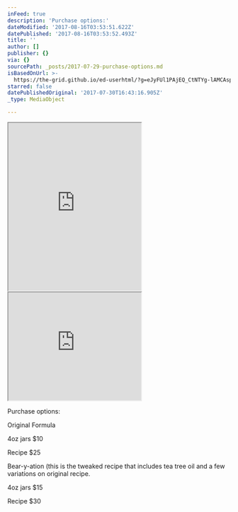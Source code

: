 ```yaml
---
inFeed: true
description: 'Purchase options:'
dateModified: '2017-08-16T03:53:51.622Z'
datePublished: '2017-08-16T03:53:52.493Z'
title: ''
author: []
publisher: {}
via: {}
sourcePath: _posts/2017-07-29-purchase-options.md
isBasedOnUrl: >-
  https://the-grid.github.io/ed-userhtml/?g=eJyFUl1PAjEQ_CtNTYg-lAMCAsphoibG-KAJ8ZmU3gLFu2vT3ePj39v74HKg6EvTzuxOdyY7ifSWqVgihhzUTkesOMVMp6sYPpyJMkVi27sAi4VxETi41CYUpNTgK-b0JUbjcac_HIw40wQJKmOhuNHBQsjXRPYuCFCtIZFt41ZB1cdZJEkKLP4UthLTUchrwekk95dredqGXCdyBR4NPFxyTe-CNMXAG_WpTPxbGW8ipZC_JtYg6kUM7EW7uHW173R6w3tkbxpR5vDsS6cn-n_5eF8uwZ2bLj82OYX8lxkrn4_O7BCcf2oF7Ej5e3P8Cqjn73aOmdldWS1ioyRpk4Z8kRGZ9EdkRdlT5hyk6tDQ-pw910abZzFwhmSOTmwuj_wSL6OIzEKuzsRQOW2JldER7CnYyK0sUc7QqTJQ9IlKa9tFAG1lkqAsaW_wodsdD267_X4rtzy3saSlcUlY7ksV43zb857W0iF4TxktRb40lcg_U0z31SJe39Qd37qYLUs
starred: false
datePublishedOriginal: '2017-07-30T16:43:16.905Z'
_type: MediaObject

---
```

<iframe src="https://the-grid.github.io/ed-userhtml/?g=eJx9kMFqwzAMhl_F6JRAE5cVRtniFPoEZYfdXVttHFpsJDVp3n5OUuhtFyE-_b8k_saHQQVv4D5VLJGwgrbRGbbNXFTDjkISJVNCA4JP0b0d7EpBMTkDnUjiL61tSjW6MfjaxbteJXXPB1Cus8QoBh5yqfbzhXXa_r--Vc8TRf9wcqQ4MlIBzgpeIwXkE9JPHM0ONjAEHNlcKfjiY7vZleoWWIrPbanEnm84d1n1sk6_Wb2IM2O05LqFzJ5MchbvKMrv96dLKH_cWWjB" height="379" style=""></iframe>

<iframe src="https://the-grid.github.io/ed-userhtml/?g=eJyFUl1PAjEQ_CtNTYg-lAMCAsphoibG-KAJ8ZmU3gLFu2vT3ePj39v74HKg6EvTzuxOdyY7ifSWqVgihhzUTkesOMVMp6sYPpyJMkVi27sAi4VxETi41CYUpNTgK-b0JUbjcac_HIw40wQJKmOhuNHBQsjXRPYuCFCtIZFt41ZB1cdZJEkKLP4UthLTUchrwekk95dredqGXCdyBR4NPFxyTe-CNMXAG_WpTPxbGW8ipZC_JtYg6kUM7EW7uHW173R6w3tkbxpR5vDsS6cn-n_5eF8uwZ2bLj82OYX8lxkrn4_O7BCcf2oF7Ej5e3P8Cqjn73aOmdldWS1ioyRpk4Z8kRGZ9EdkRdlT5hyk6tDQ-pw910abZzFwhmSOTmwuj_wSL6OIzEKuzsRQOW2JldER7CnYyK0sUc7QqTJQ9IlKa9tFAG1lkqAsaW_wodsdD267_X4rtzy3saSlcUlY7ksV43zb857W0iF4TxktRb40lcg_U0z31SJe39Qd37qYLUs" height="244" style=""></iframe>

Purchase options:

Original Formula

4oz jars $10

Recipe $25

Bear-y-ation (this is the tweaked recipe that includes tea tree oil and a few variations on original recipe.

4oz jars $15

Recipe $30